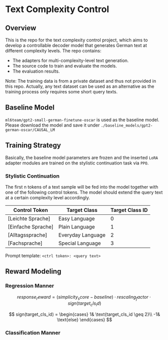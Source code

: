 # Text Complexity Control
## Overview
This is the repo for the text complexity control project,
which aims to develop a controllable decoder model that generates German text at different complexity levels.
The repo contains:

- The adapters for multi-complexity-level text generation.
- The source code to train and evaluate the models.
- The evaluation results.

Note: The training data is from a private dataset and thus not provided in this repo.
Actually, any text dataset can be used as an alternative as the training process only requires some short query texts.

## Baseline Model
`ml6team/gpt2-small-german-finetune-oscar` is used as the baseline model.
Please download the model and save it under `./baseline_models/gpt2-german-oscar/CAUSAL_LM`

## Training Strategy
Basically, the baseline model parameters are frozen and the inserted `LoRA` adapter modules are trained on the stylistic
continuation task via `PPO`.
### Stylistic Continuation
The first n tokens of a text sample will be fed into the model together with one of the following control tokens.
The model should extend the query text at a certain complexity level accordingly.

| Control Token      | Target Class      | Target Class ID |
|--------------------|-------------------|-----------------|
| [Leichte Sprache]  | Easy Language     | 0               |
| [Einfache Sprache] | Plain Language    | 1               |
| [Alltagssprache]   | Everyday Language | 2               |
| [Fachsprache]      | Special Language  | 3               |

Prompt template: `<ctrl token>: <query text>`

## Reward Modeling

### Regression Manner
$$response_reward = (simplicity_score - baseline) \cdot rescaling_factor \cdot sign(target_cls_id)$$

$$
sign(target_cls_id) = 
\begin{cases}
1& \text{target_cls_id \geq 2}\\
-1& \text{else}
\end{cases}
$$

### Classification Manner